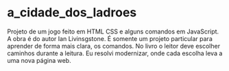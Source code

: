# a_cidade_dos_ladroes
 Projeto de um jogo feito em HTML CSS e alguns comandos em JavaScript. A obra é do autor Ian Livinsgstone. É somente um projeto particular para aprender de forma mais clara, os comandos.
No livro o leitor deve escolher caminhos durante a leitura.
Eu resolvi modernizar, onde cada escolha leva a uma nova página web.
